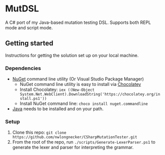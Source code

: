 # MutDSL

A C# port of my Java-based mutation testing DSL. Supports both REPL mode and script mode.

## Getting started
Instructions for getting the solution set up on your local machine.

### Dependencies
* [NuGet](https://www.nuget.org) command line utility (Or Visual Studio Package Manager)
	* NuGet command line utility is easy to install via [Chocolatey](https://chocolatey.org/install)
	* Install Chocolatey: `iex ((New-Object System.Net.WebClient).DownloadString('https://chocolatey.org/install.ps1'))`
	* Install NuGet command line: `choco install nuget.commandline`
* [Java](https://java.com/download) needs to be installed and on your path.

### Setup
1. Clone this repo: `git clone https://github.com/nwlongnecker/CSharpMutationTester.git`
2. From the root of the repo, run `./scripts/Generate-LexerParser.ps1` to generate the lexer and parser for interpreting the grammar.
